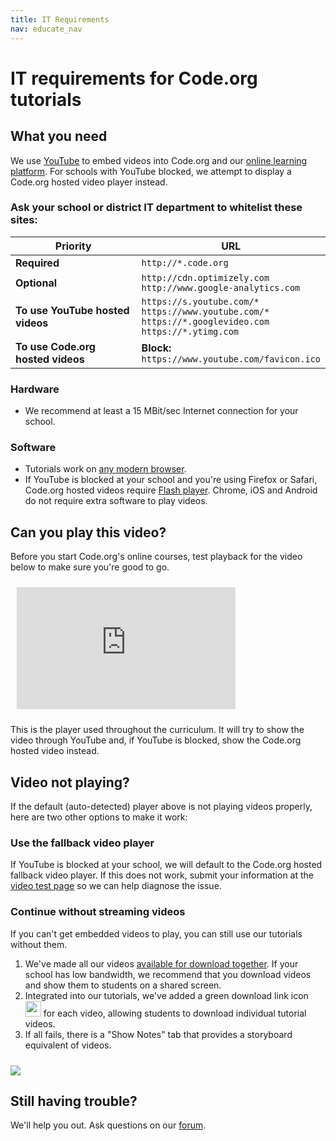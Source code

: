 ```yaml
---
title: IT Requirements
nav: educate_nav
---
```

# IT requirements for Code.org tutorials

## What you need

We use [YouTube](http://www.youtube.com) to embed videos into Code.org and our [online learning platform](http://studio.code.org). For schools with YouTube blocked, we attempt to display a Code.org hosted video player instead.

### Ask your school or district IT department to whitelist these sites:

| Priority | URL |
| -------- | ----------- |
| **Required**   | `http://*.code.org` |
| **Optional**    | `http://cdn.optimizely.com`<br/>`http://www.google-analytics.com` |
| **To use YouTube hosted videos**   | `https://s.youtube.com/*`<br/>`https://www.youtube.com/*`<br/>`https://*.googlevideo.com`<br/>`https://*.ytimg.com` |
| **To use Code.org hosted videos**   | **Block:**<br/>`https://www.youtube.com/favicon.ico` |

### Hardware

- We recommend at least a 15 MBit/sec Internet connection for your school.

### Software

- Tutorials work on [any modern browser](https://support.code.org/hc/en-us/articles/202591743).
- If YouTube is blocked at your school and you're using Firefox or Safari, Code.org hosted videos require [Flash player](http://get.adobe.com/flashplayer/). Chrome, iOS and Android do not require extra software to play videos.

## Can you play this video?

Before you start Code.org's online courses, test playback for the video below to make sure you're good to go.

<iframe style="margin: 10px;" width="350" height="195" src="http://studio.code.org/videos/embed/artist_intro?width=350&height=195" frameborder="0" allowfullscreen></iframe>

This is the player used throughout the curriculum. It will try to show the video through YouTube and, if YouTube is blocked, show the Code.org hosted video instead.

## Video not playing?

If the default (auto-detected) player above is not playing videos properly, here are two other options to make it work:

### Use the fallback video player

If YouTube is blocked at your school, we will default to the Code.org hosted fallback video player. If this does not work, submit your information at the [video test page](http://studio.code.org/videos/test) so we can help diagnose the issue.

### Continue without streaming videos

If you can't get embedded videos to play, you can still use our tutorials without them.

1. We've made all our videos [available for download together](https://www.dropbox.com/sh/aax85b3850olxcx/mso9d17QtH). If your school has low bandwidth, we recommend that you download videos and show them to students on a shared screen.
2. Integrated into our tutorials, we've added a green download link icon <img src="/images/green-download.png" width=25 height=25/> for each video, allowing students to download individual tutorial videos.
3. If all fails, there is a "Show Notes" tab that provides a storyboard equivalent of videos.
  <img src="/images/fit-500/show-notes.png" style="margin-top: 10px"/>

## Still having trouble?

We'll help you out. Ask questions on our [forum](http://forums.code.org/?forum=322774).
